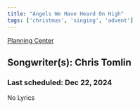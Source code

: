 ```yaml
---
title: "Angels We Have Heard On High"
tags: ['christmas', 'singing', 'advent']
---
```


[Planning Center](https://services.planningcenteronline.com/songs/12967683)

## Songwriter(s): Chris Tomlin
### Last scheduled: Dec 22, 2024          

No Lyrics
